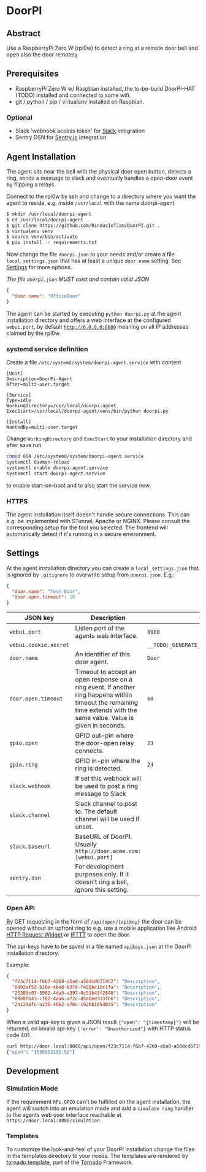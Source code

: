 # DoorPI

## Abstract

Use a RaspberryPi Zero W (rpi0w) to detect a ring at a remote door 
bell and open also the door remotely. 

## Prerequisites

- RaspberryPi Zero W w/ Raspbian installed, the to-be-build
  DoorPI-HAT (TODO) installed and connected to some wifi.
- git / python / pip / virtualenv installed on Raspbian.

### Optional

- Slack 'webhook access token' for [Slack](https://slack.com) integration
- Sentry DSN for [Sentry.io](https://sentry.io) integration

## Agent Installation

The agent sits near the bell with the physical door open button, 
detects a ring, sends a message to slack and eventually handles
a open-door event by flipping a relays.

Connect to the rpi0w by ssh and change to a directory where
you want the agent to reside, e.g. inside `/usr/local` with
the name doorpi-agent

```Bash
$ mkdir /usr/local/doorpi-agent
$ cd /usr/local/doorpi-agent
$ git clone https://github.com/RindusIoTJam/DoorPI.git .
$ virtualenv venv
$ source venv/bin/activate
$ pip install -r requirements.txt
```

Now change the file `doorpi.json` to your needs and/or create a file
`local_settings.json` that has at least a unique `door.name` setting. 
See [Settings](../../../dooropener-Rpi0-#Settings) for more options.

_The file `doorpi.json` MUST exist and contain valid JSON_

```JSON
{
  "door.name": "OfficeDoor"
}
```

The agent can be started by executing `python doorpi.py` at the agent
installation directory and offers a web interface at the configured 
`webui.port`, by default [`http://0.0.0.0:8080`](http://0.0.0.0:8080)
meaning on all IP addresses claimed by the rpi0w.

### systemd service definition

Create a file `/etc/systemd/system/doorpi-agent.service` with content

```Properties
[Unit]
Description=DoorPi-Agent
After=multi-user.target

[Service]
Type=idle
WorkingDirectory=/usr/local/doorpi-agent
ExecStart=/usr/local/doorpi-agent/venv/bin/python doorpi.py

[Install]
WantedBy=multi-user.target
```

Change `WorkingDirectory` and `ExecStart` to your installation directory
and after save run

```Bash
chmod 664 /etc/systemd/system/doorpi-agent.service
systemctl daemon-reload
systemctl enable doorpi-agent.service
systemctl start doorpi-agent.service
```

to enable start-on-boot and to also start the service now.

### HTTPS
 
The agent installation itself doesn't handle secure connections. This can
e.g. be implemented with STunnel, Apache or NGINX. Please consult the 
corresponding setup for the tool you selected. The frontend will automatically
detect if it's running in a secure environment.

## Settings

At the agent installation directory you can create a `local_settings.json`
that is ignored by `.gitignore` to overwrite setup from `doorpi.json`. 
E.g.:

```JSON
{
  "door.name": "Test-Door",
  "door.open.timeout": 10
}
```

| JSON key        | Description |Default |
| --------------- | ----------- | ------ |
| `webui.port`    | Listen port of the agents web interface. | `8080` |
| `webui.cookie.secret` | | `__TODO:_GENERATE_YOUR_OWN_RANDOM_VALUE__` |
| `door.name`     | An identifier of this door agent. | `Door` |
| `door.open.timeout` | Timeout to accept an open response on a ring event. If another ring happens within timeout the remaining time extends with the same value. Value is given in seconds.| `60` |
| `gpio.open`     | GPIO out-pin where the door-open relay connects. | `23` |
| `gpio.ring`     | GPIO in-pin where the ring is detected. | `24` |
| `slack.webhook` | If set this webhook will be used to post a ring message to Slack | |
| `slack.channel` | Slack channel to post to. The default channel will be used if unset. | |
| `slack.baseurl` | BaseURL of DoorPI. Usually `http://door.acme.com:[webui.port]` | |
| `sentry.dsn` | For development purposes only. If it doesn't ring a bell, ignore this setting. ||

### Open API

By GET requesting in the form of `/api(open/{apikey}` the door can be opened 
without an upfront ring to e.g. use a mobile application like Android
[HTTP Request Widget](https://play.google.com/store/apps/details?id=com.idlegandalf.httprequestwidget&hl=en)
or [IFTTT](https://ifttt.com/) to open the door.

The api-keys have to be saved in a file named `apikeys.json` at the DoorPI
installation directory.

Example:
```JSON
{
  "f23c7114-f6b7-4269-a5a0-a58dcd671952": "Description",
  "0492af52-b10e-4be8-b378-f4986c10c1fa": "Description",
  "25389c07-5902-4da5-a397-0c51b43f2846": "Description",
  "88e8fb43-c762-4aa6-a72c-d5a0ed333f66": "Description",
  "2a1298fc-a236-4662-a70c-c926b1054b55": "Description"
}
```

When a valid api-key is given a JSON result `{"open": "{timestamp}"}` will be returned,
on invalid api-key `{'error': "Unauthorized"}` with HTTP status code 401.

```Bash
curl http://door.local:8080/api/open/f23c7114-f6b7-4269-a5a0-a58dcd671952
{"open": "1550962295.92"}
```

## Development

### Simulation Mode

If the requirement `RPi.GPIO` can't be fulfilled on the agent installation,
the agent will switch into an emulation mode and add a `simulate ring` handler
to the agents web user interface reachable at `https://door.local:8080/simulation`

### Templates

To customize the look-and-feel of your DoorPI installation change the 
files in the templates directory to your needs. The templates are 
rendered by [tornado.template](http://www.tornadoweb.org/en/stable/template.html#),
part of the [Tornado](http://www.tornadoweb.org/en/stable/index.html)
Framework.